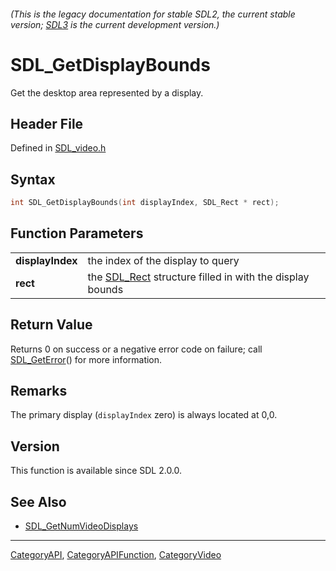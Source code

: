 ###### (This is the legacy documentation for stable SDL2, the current stable version; [SDL3](https://wiki.libsdl.org/SDL3/) is the current development version.)
# SDL_GetDisplayBounds

Get the desktop area represented by a display.

## Header File

Defined in [SDL_video.h](https://github.com/libsdl-org/SDL/blob/SDL2/include/SDL_video.h)

## Syntax

```c
int SDL_GetDisplayBounds(int displayIndex, SDL_Rect * rect);

```

## Function Parameters

|                      |                                                                      |
| -------------------- | -------------------------------------------------------------------- |
| **displayIndex**     | the index of the display to query                                    |
| **rect**             | the [SDL_Rect](SDL_Rect) structure filled in with the display bounds |

## Return Value

Returns 0 on success or a negative error code on failure; call
[SDL_GetError](SDL_GetError)() for more information.

## Remarks

The primary display (`displayIndex` zero) is always located at 0,0.

## Version

This function is available since SDL 2.0.0.

## See Also

- [SDL_GetNumVideoDisplays](SDL_GetNumVideoDisplays)

----
[CategoryAPI](CategoryAPI), [CategoryAPIFunction](CategoryAPIFunction), [CategoryVideo](CategoryVideo)

